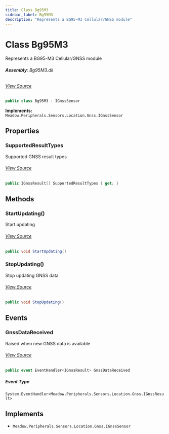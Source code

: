 ```yaml
---
title: Class Bg95M3
sidebar_label: Bg95M3
description: "Represents a BG95-M3 Cellular/GNSS module"
---
```

# Class Bg95M3
Represents a BG95-M3 Cellular/GNSS module

###### **Assembly**: Bg95M3.dll
###### [View Source](https://github.com/WildernessLabs/Meadow.Foundation.git/blob/develop/Source/Meadow.Foundation.Peripherals/Sensors.Gnss.Bg95M3/Driver/Bg95M3.cs#L14)
```csharp title="Declaration"
public class Bg95M3 : IGnssSensor
```
**Implements:**  
`Meadow.Peripherals.Sensors.Location.Gnss.IGnssSensor`

## Properties
### SupportedResultTypes
Supported GNSS result types
###### [View Source](https://github.com/WildernessLabs/Meadow.Foundation.git/blob/develop/Source/Meadow.Foundation.Peripherals/Sensors.Gnss.Bg95M3/Driver/Bg95M3.cs#L111)
```csharp title="Declaration"
public IGnssResult[] SupportedResultTypes { get; }
```
## Methods
### StartUpdating()
Start updating
###### [View Source](https://github.com/WildernessLabs/Meadow.Foundation.git/blob/develop/Source/Meadow.Foundation.Peripherals/Sensors.Gnss.Bg95M3/Driver/Bg95M3.cs#L145)
```csharp title="Declaration"
public void StartUpdating()
```
### StopUpdating()
Stop updating GNSS data
###### [View Source](https://github.com/WildernessLabs/Meadow.Foundation.git/blob/develop/Source/Meadow.Foundation.Peripherals/Sensors.Gnss.Bg95M3/Driver/Bg95M3.cs#L170)
```csharp title="Declaration"
public void StopUpdating()
```
## Events
### GnssDataReceived
Raised when new GNSS data is available
###### [View Source](https://github.com/WildernessLabs/Meadow.Foundation.git/blob/develop/Source/Meadow.Foundation.Peripherals/Sensors.Gnss.Bg95M3/Driver/Bg95M3.cs#L116)
```csharp title="Declaration"
public event EventHandler<IGnssResult> GnssDataReceived
```
##### Event Type
`System.EventHandler<Meadow.Peripherals.Sensors.Location.Gnss.IGnssResult>`

## Implements

* `Meadow.Peripherals.Sensors.Location.Gnss.IGnssSensor`
